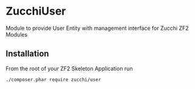 ZucchiUser
==========

Module to provide User Entity with management interface for Zucchi ZF2 Modules

Installation
------------

From the root of your ZF2 Skeleton Application run

    ./composer.phar require zucchi/user
